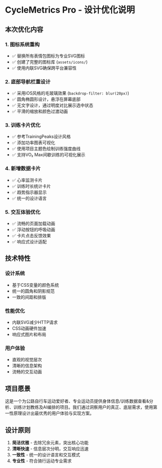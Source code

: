 # CycleMetrics Pro - 设计优化说明

## 本次优化内容

### 1. 图标系统重构
- ✅ 替换所有表情包图标为专业SVG图标
- ✅ 创建了完整的图标库 (`assets/icons/`)
- ✅ 使用内联SVG确保跨平台兼容性

### 2. 底部导航栏重设计
- ✅ 采用iOS风格的毛玻璃效果 (`backdrop-filter: blur(20px)`)
- ✅ 圆角椭圆形设计，悬浮在屏幕底部
- ✅ 无文字设计，通过明度对比展示选中状态
- ✅ 平滑的缩放和颜色过渡动画

### 3. 训练卡片优化
- ✅ 参考TrainingPeaks设计风格
- ✅ 添加功率图表可视化
- ✅ 使用项目主题色绘制训练强度曲线
- ✅ 支持VO₂ Max间歇训练的可视化展示

### 4. 新增数据卡片
- ✅ 心率监测卡片
- ✅ 训练时长统计卡片
- ✅ 趋势指示器显示
- ✅ 统一的设计语言

### 5. 交互体验优化
- ✅ 流畅的页面加载动画
- ✅ 浮动按钮的呼吸动画
- ✅ 卡片点击反馈效果
- ✅ 响应式设计适配

## 技术特性

### 设计系统
- 基于CSS变量的颜色系统
- 统一的圆角和阴影规范
- 一致的间距和排版

### 性能优化
- 内联SVG减少HTTP请求
- CSS动画硬件加速
- 响应式图片和布局

### 用户体验
- 直观的视觉层次
- 清晰的信息架构
- 流畅的交互动画

## 项目愿景

这是一个为公路自行车运动爱好者、专业运动员提供身体信息/训练数据查看&分析、训练计划教练及AI编排的项目。我们通过洞察用户的真正、底层需求，使用第一性原理设计出最优秀的用户体验与实现方案。

## 设计原则

1. **简洁优雅** - 去除冗余元素，突出核心功能
2. **清晰快速** - 信息层次分明，交互响应迅速
3. **一致性** - 统一的设计语言和交互模式
4. **专业性** - 符合骑行运动专业需求
